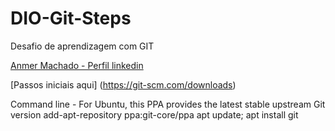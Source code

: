 # DIO-Git-Steps
Desafio de aprendizagem com GIT

[Anmer Machado - Perfil linkedin](https://www.linkedin.com/in/anmer-machado/)

[Passos iniciais aqui] (https://git-scm.com/downloads)

Command line - For Ubuntu, this PPA provides the latest stable upstream Git version
add-apt-repository ppa:git-core/ppa 
apt update; apt install git
